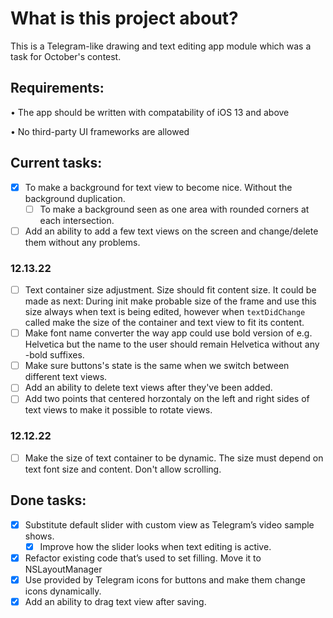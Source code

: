 # What is this project about?

This is a Telegram-like drawing and text editing app module which was a task for October's contest. 


## Requirements:

• The app should be written with compatability of iOS 13 and above

• No third-party UI frameworks are allowed
 
 
 ## Current tasks: 
 
- [X] To make a background for text view to become nice. Without the background duplication.
   - [ ] To make a background seen as one area with rounded corners at each intersection.
- [ ] Add an ability to add a few text views on the screen and change/delete them without any problems.

### 12.13.22 
- [ ] Text container size adjustment. Size should fit content size. It could be made as next: During init make probable size of the frame and use this size always when text is being edited, however when `textDidChange` called make the size of the container and text view to fit its content.
- [ ] Make font name converter the way app could use bold version of e.g. Helvetica but the name to the user should remain Helvetica without any -bold suffixes.
- [ ] Make sure buttons's state is the same when we switch between different text views.
- [ ] Add an ability to delete text views after they've been added.
- [ ] Add two points that centered horzontaly on the left and right sides of text views to make it possible to rotate views.
### 12.12.22 
- [ ] Make the size of text container to be dynamic. The size must depend on text font size and content. Don't allow scrolling.


## Done tasks:

- [X] Substitute default slider with custom view as Telegram’s video sample shows.
   - [X] Improve how the slider looks when text editing is active.
- [X] Refactor existing code that’s used to set filling. Move it to NSLayoutManager
- [X] Use provided by Telegram icons for buttons and make them change icons dynamically.
- [X] Add an ability to drag text view after saving.
